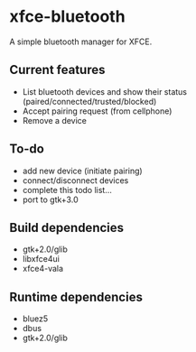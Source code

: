 xfce-bluetooth
==============

A simple bluetooth manager for XFCE.

Current features
----------------
- List bluetooth devices and show their status (paired/connected/trusted/blocked)
- Accept pairing request (from cellphone)
- Remove a device


To-do
-----
- add new device (initiate pairing)
- connect/disconnect devices
- complete this todo list...
- port to gtk+3.0

Build dependencies
------------------
- gtk+2.0/glib
- libxfce4ui
- xfce4-vala

Runtime dependencies
--------------------
- bluez5
- dbus
- gtk+2.0/glib
